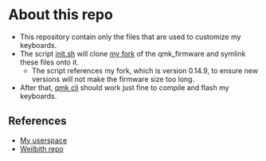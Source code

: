 # About this repo

- This repository contain only the files that are used to customize my keyboards.
- The script [init.sh](init.sh) will clone [my fork](https://github.com/rafaelromao/qmk_firmware) of the qmk_firmware and symlink these files onto it.
  - The script references my fork, which is version 0.14.9, to ensure new versions will not make the firmware size too long.
- After that, [qmk cli](https://docs.qmk.fm/#/cli) should work just fine to compile and flash my keyboards.

## References
- [My userspace](users/rafaelromao/readme.md)
- [Weilbith repo](https://github.com/weilbith/keyboard_firmware)